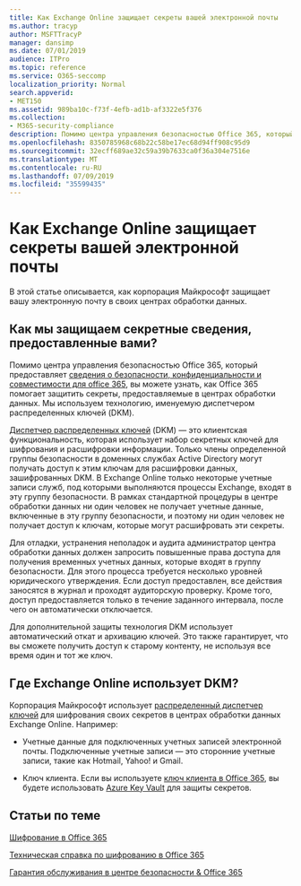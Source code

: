 ```yaml
---
title: Как Exchange Online защищает секреты вашей электронной почты
ms.author: tracyp
author: MSFTTracyP
manager: dansimp
ms.date: 07/01/2019
audience: ITPro
ms.topic: reference
ms.service: O365-seccomp
localization_priority: Normal
search.appverid:
- MET150
ms.assetid: 989ba10c-f73f-4efb-ad1b-af3322e5f376
ms.collection:
- M365-security-compliance
description: Помимо центра управления безопасностью Office 365, который предоставляет сведения о безопасности, конфиденциальности и совместимости для Office 365, вы можете узнать, как Office 365 помогает защитить секреты, предоставляемые в центрах обработки данных. Мы используем технологию, именуемую диспетчером распределенных ключей (DKM).
ms.openlocfilehash: 8350785968c68b22c58be17ec68d94ff908c95d9
ms.sourcegitcommit: 32ecff689ae32c59a39b7633ca0f36a304e7516e
ms.translationtype: MT
ms.contentlocale: ru-RU
ms.lasthandoff: 07/09/2019
ms.locfileid: "35599435"
---
```

# <a name="how-exchange-online-secures-your-email-secrets"></a>Как Exchange Online защищает секреты вашей электронной почты

В этой статье описывается, как корпорация Майкрософт защищает вашу электронную почту в своих центрах обработки данных.
  
## <a name="how-do-we-secure-secret-information-provided-by-you"></a>Как мы защищаем секретные сведения, предоставленные вами?

Помимо центра управления безопасностью Office 365, который предоставляет [сведения о безопасности, конфиденциальности и совместимости для office 365](https://go.microsoft.com/fwlink/?linkid=874644), вы можете узнать, как Office 365 помогает защитить секреты, предоставляемые в центрах обработки данных. Мы используем технологию, именуемую диспетчером распределенных ключей (DKM).
  
[Диспетчер распределенных ключей](office-365-bitlocker-and-distributed-key-manager-for-encryption.md) (DKM) — это клиентская функциональность, которая использует набор секретных ключей для шифрования и расшифровки информации. Только члены определенной группы безопасности в доменных службах Active Directory могут получать доступ к этим ключам для расшифровки данных, зашифрованных DKM. В Exchange Online только некоторые учетные записи служб, под которыми выполняются процессы Exchange, входят в эту группу безопасности. В рамках стандартной процедуры в центре обработки данных ни один человек не получает учетные данные, включенные в эту группу безопасности, и поэтому ни один человек не получает доступ к ключам, которые могут расшифровать эти секреты.
  
Для отладки, устранения неполадок и аудита администратор центра обработки данных должен запросить повышенные права доступа для получения временных учетных данных, которые входят в группу безопасности. Для этого процесса требуется несколько уровней юридического утверждения. Если доступ предоставлен, все действия заносятся в журнал и проходят аудиторскую проверку. Кроме того, доступ предоставляется только в течение заданного интервала, после чего он автоматически отключается.
  
Для дополнительной защиты технология DKM использует автоматический откат и архивацию ключей. Это также гарантирует, что вы сможете получить доступ к старому контенту, не используя все время один и тот же ключ.
  
## <a name="where-does-exchange-online-make-use-of-dkm"></a>Где Exchange Online использует DKM?

Корпорация Майкрософт использует [распределенный диспетчер ключей](office-365-bitlocker-and-distributed-key-manager-for-encryption.md) для шифрования своих секретов в центрах обработки данных Exchange Online. Например:
  
- Учетные данные для подключенных учетных записей электронной почты. Подключенные учетные записи — это сторонние учетные записи, такие как Hotmail, Yahoo! и Gmail.
    
- Ключ клиента. Если вы используете [ключ клиента в Office 365](controlling-your-data-using-customer-key.md), вы будете использовать [Azure Key Vault](https://docs.microsoft.com/azure/key-vault/key-vault-whatis) для защиты секретов.
    
## <a name="related-topics"></a>Статьи по теме

[Шифрование в Office 365](encryption.md)
  
[Техническая справка по шифрованию в Office 365](technical-reference-details-about-encryption.md)
  
[Гарантия обслуживания в центре безопасности &amp; Office 365](https://go.microsoft.com/fwlink/?linkid=874645)
  

